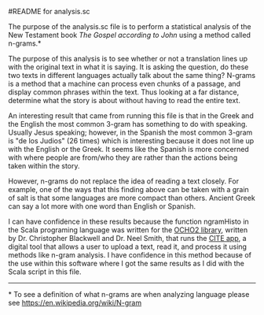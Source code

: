#README for analysis.sc 

The purpose of the analysis.sc file is to perform a statistical analysis of the New Testament book *The Gospel according to John* using a method called n-grams.*

The purpose of this analysis is to see whether or not a translation lines up with the original text in what it is saying. It is asking the question, do these two texts in different languages actually talk about the same thing? N-grams is a method that a machine can process even chunks of a passage, and display common phrases within the text. Thus looking at a far distance, determine what the story is about without having to read the entire text.

An interesting result that came from running this file is that in the Greek and the English the most common 3-gram has something to do with speaking. Usually Jesus speaking; however, in the Spanish the most common 3-gram is "de los Judios" (26 times) which is interesting because it does not line up with the English or the Greek. It seems like the Spanish is more concerned with where people are from/who they are rather than the actions being taken within the story.

However, n-grams do not replace the idea of reading a text closely. For example, one of the ways that this finding above can be taken with a grain of salt is that some languages are more compact than others. Ancient Greek can say a lot more with one word than English or Spanish.

I can have confidence in these results because the function ngramHisto in the Scala programing language was written for the [OCHO2 library](https://github.com/cite-architecture/ohco2), written by Dr. Christopher Blackwell and Dr. Neel Smith, that runs the [CITE app](http://folio2.furman.edu/belton/?urn=urn:cite2:fufolio:mauldin_dse.v1:104), a digital tool that allows a user to upload a text, read it, and process it using methods like n-gram analysis. I have confidence in this method because of the use within this software where I got the same results as I did with the Scala script in this file.


---
\* To see a definition of what n-grams are when analyzing language please see https://en.wikipedia.org/wiki/N-gram
